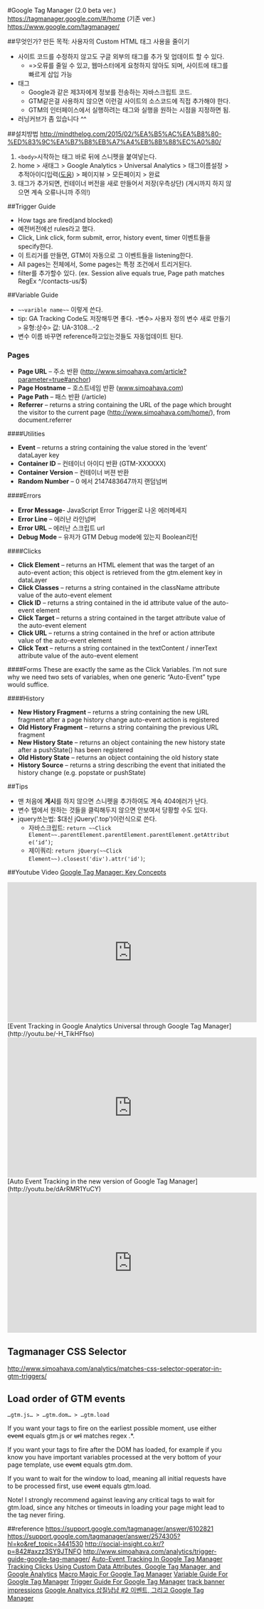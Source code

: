#Google Tag Manager
(2.0 beta ver.) https://tagmanager.google.com/#/home
(기존 ver.) https://www.google.com/tagmanager/

##무엇인가?
만든 목적: 사용자의 Custom HTML 태그 사용을 줄이기
- 사이트 코드를 수정하지 않고도 구글 외부의 태그를 추가 및 업데이트 할 수 있다.
    + =>오류를 줄일 수 있고, 웹마스터에게 요청하지 않아도 되며, 사이트에 태그를 빠르게 삽입 가능 
- 태그
    + Google과 같은 제3자에게 정보를 전송하는 자바스크립트 코드.
    + GTM같은걸 사용하지 않으면 이런걸 사이트의 소스코드에 직접 추가해야 한다.
    + GTM의 인터페이스에서 실행하려는 태그와 실행을 원하는 시점을 지정하면 됨.
- 러닝커브가 좀 있습니다 ^^ 

##설치방법
http://mindthelog.com/2015/02/%EA%B5%AC%EA%B8%80-%ED%83%9C%EA%B7%B8%EB%A7%A4%EB%8B%88%EC%A0%80/
1. `<body>`시작하는 태그 바로 뒤에 스니펫을 붙여넣는다.
2. home > 새태그 > Google Analytics > Universal Analytics > 태그이름설정 > 추적아이디입력([도움](https://support.google.com/tagmanager/answer/3281379?hl=en)) > 페이지뷰 > 모든페이지 > 완료
3. 태그가 추가되면, 컨테이너 버전을 새로 만들어서 저장(우측상단) (게시까지 하지 않으면 계속 오류나니까 주의!)

##Trigger Guide
- How tags are fired(and blocked)
- 예전버전에선 rules라고 했다.
- Click, Link click, form submit, error, history event, timer 이벤트들을 specify한다.
- 이 트리거를 만들면, GTM이 자동으로 그 이벤트들을 listening한다.
- All pages는 전체에서, Some pages는 특정 조건에서 트리거된다.
- filter를 추가할수 있다. (ex. Session alive equals true, Page path matches RegEx ^/contacts-us/$)

##Variable Guide
- `~~varible name~~` 이렇게 쓴다.
- tip: GA Tracking Code도 저장해두면 좋다.
    -변수`>` 사용자 정의 변수 새로 만들기`>` 유형:상수`>` 값: UA-3108...-2
- 변수 이름 바꾸면 reference하고있는것들도 자동업데이트 된다.

### Pages
- **Page URL** – 주소 반환 (http://www.simoahava.com/article?parameter=true#anchor)
- **Page Hostname** – 호스트네임 반환 (www.simoahava.com)
- **Page Path** – 패스 반환 (/article)
- **Referrer** – returns a string containing the URL of the page which brought the visitor to the current page (http://www.simoahava.com/home/), from document.referrer

####Utilities

- **Event** – returns a string containing the value stored in the ‘event’ dataLayer key
- **Container ID** – 컨테이너 아이디 반환 (GTM-XXXXXX)
- **Container Version** – 컨테이너 버젼 반환
- **Random Number** – 0 에서 2147483647까지 랜덤넘버

####Errors
- **Error Message**- JavaScript Error Trigger로 나온 에러메세지
- **Error Line** – 에러난 라인넘버
- **Error URL** – 에러난 스크립트 url
- **Debug Mode** – 유저가 GTM Debug mode에 있는지 Boolean리턴

####Clicks
- **Click Element** – returns an HTML element that was the target of an auto-event action; this object is retrieved from the gtm.element key in dataLayer
- **Click Classes** – returns a string contained in the className attribute value of the auto-event element
- **Click ID** – returns a string contained in the id attribute value of the auto-event element
- **Click Target** – returns a string contained in the target attribute value of the auto-event element
- **Click URL** – returns a string contained in the href or action attribute value of the auto-event element
- **Click Text** – returns a string contained in the textContent / innerText attribute value of the auto-event element

####Forms
These are exactly the same as the Click Variables. I’m not sure why we need two sets of variables, when one generic “Auto-Event” type would suffice.

####History
- **New History Fragment** – returns a string containing the new URL fragment after a page history change auto-event action is registered
- **Old History Fragment** – returns a string containing the previous URL fragment
- **New History State** – returns an object containing the new history state after a pushState() has been registered
- **Old History State** – returns an object containing the old history state
- **History Source** – returns a string describing the event that initiated the history change (e.g. popstate or pushState)

##Tips
- 맨 처음에 **게시**를 하지 않으면 스니펫을 추가하여도 계속 404에러가 난다.
- 변수 탭에서 원하는 것들을 클릭해두지 않으면 안보여서 당황할 수도 있다.
- jquery쓰는법: $대신 jQuery('.top')이런식으로 쓴다.
    + 자바스크립트: `return ~~Click Element~~.parentElement.parentElement.parentElement.getAttribute(‘id’)`; 
    + 제이쿼리: `return jQuery(~~Click Element~~).closest('div').attr('id')`;

##Youtube Video
[Google Tag Manager: Key Concepts](http://youtu.be/7FXbsCWsEi8)
<iframe width="560" height="315" src="https://www.youtube.com/embed/7FXbsCWsEi8" frameborder="0" allowfullscreen></iframe>
[Event Tracking in Google Analytics Universal through Google Tag Manager](http://youtu.be/-H_TikHFfso)
<iframe width="560" height="315" src="https://www.youtube.com/embed/-H_TikHFfso" frameborder="0" allowfullscreen></iframe>
[Auto Event Tracking in the new version of Google Tag Manager](http://youtu.be/dArRMR1YuCY)
<iframe width="560" height="315" src="https://www.youtube.com/embed/dArRMR1YuCY" frameborder="0" allowfullscreen></iframe>

## Tagmanager CSS Selector
http://www.simoahava.com/analytics/matches-css-selector-operator-in-gtm-triggers/

## Load order of GTM events
`…gtm.js… > …gtm.dom… > …gtm.load`

If you want your tags to fire on the earliest possible moment, use either ~~event~~ equals gtm.js or ~~url~~ matches regex .*.

If you want your tags to fire after the DOM has loaded, for example if you know you have important variables processed at the very bottom of your page template, use ~~event~~ equals gtm.dom.

If you want to wait for the window to load, meaning all initial requests have to be processed first, use ~~event~~ equals gtm.load.

Note! I strongly recommend against leaving any critical tags to wait for gtm.load, since any hitches or timeouts in loading your page might lead to the tag never firing.

##reference
https://support.google.com/tagmanager/answer/6102821
https://support.google.com/tagmanager/answer/2574305?hl=ko&ref_topic=3441530
http://social-insight.co.kr/?p=842#axzz3SY9JTNFO
http://www.simoahava.com/analytics/trigger-guide-google-tag-manager/
[Auto-Event Tracking In Google Tag Manager](http://www.simoahava.com/analytics/auto-event-tracking-google-tag-manager/)
[Tracking Clicks Using Custom Data Attributes, Google Tag Manager, and Google Analytics](http://www.lunametrics.com/blog/2014/05/08/tracking-clicks-custom-data-attributes-google-tag-manager-google-analytics/)
[Macro Magic For Google Tag Manager](http://www.simoahava.com/analytics/macro-magic-google-tag-manager/)
[Variable Guide For Google Tag Manager](http://www.simoahava.com/analytics/variable-guide-google-tag-manager/)
[Trigger Guide For Google Tag Manager](http://www.simoahava.com/analytics/trigger-guide-google-tag-manager/)
[track banner impressions](http://marketlytics.com/tracking-banner-impressions-using-google-tag-manager-and-universal-analytics/)
[Google Analtyics 삽질냠냠 #2 이벤트, 그리고 Google Tag Manager](https://milooy.wordpress.com/2016/01/14/google-analtyics-2-google-tag-manager/)
